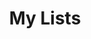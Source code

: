---
title: "My Lists"
type: "alist"
layout: "user"
Uuid: fc7f0e39-aa15-52d4-b590-e3a2bf9ee86d
js_include: ["main"]
css_include: ["main"]
---